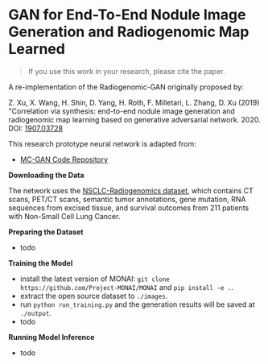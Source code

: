 # GAN for End-To-End Nodule Image Generation and Radiogenomic Map Learned

> If you use this work in your research, please cite the paper.

A re-implementation of the Radiogenomic-GAN originally proposed by:

Z. Xu, X. Wang, H. Shin, D. Yang, H. Roth, F.
Milletari, L. Zhang, D. Xu (2019) "Correlation via synthesis: end-to-end nodule image generation and radiogenomic map learning based on generative adversarial network. 2020. DOI: [1907.03728](https://arxiv.org/pdf/1907.03728.pdf)

This research prototype neural network is adapted from:

- [MC-GAN Code Repository](https://github.com/HYOJINPARK/MC_GAN)

**Downloading the Data**

The network uses the [NSCLC-Radiogenomics dataset](https://wiki.cancerimagingarchive.net/display/Public/NSCLC+Radiogenomics), which contains CT scans, PET/CT scans, semantic tumor annotations, gene mutation, RNA sequences from excised tissue, and survival outcomes from 211 patients with Non-Small Cell Lung Cancer. 

**Preparing the Dataset**

- todo

**Training the Model**

- install the latest version of MONAI: `git clone https://github.com/Project-MONAI/MONAI` and `pip install -e .`.
- extract the open source dataset to `./images`.
- run `python run_training.py` and the generation results will be saved at `./output`.
- todo

**Running Model Inference** 

- todo
